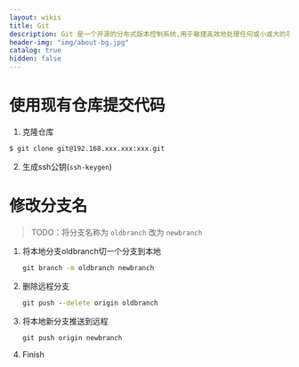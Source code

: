 ```yaml
---
layout: wikis
title: Git
description: Git 是一个开源的分布式版本控制系统,用于敏捷高效地处理任何或小或大的项目。
header-img: "img/about-bg.jpg"
catalog: true
hidden: false
---
```


# 使用现有仓库提交代码

1. 克隆仓库

```cmd
$ git clone git@192.168.xxx.xxx:xxx.git
```

2. 生成ssh公钥(`ssh-keygen`)









# 修改分支名

> TODO：将分支名称为 `oldbranch` 改为 `newbranch` 

1. 将本地分支oldbranch切一个分支到本地

   ```cmd
   git branch -m oldbranch newbranch
   ```
   
2. 删除远程分支

   ```cmd
   git push --delete origin oldbranch
   ```

3. 将本地新分支推送到远程

   ```
   git push origin newbranch
   ```

4. Finish